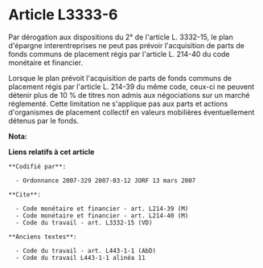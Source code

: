 # Article L3333-6

Par dérogation aux dispositions du 2° de l'article L. 3332-15, le plan d'épargne interentreprises ne peut pas prévoir
l'acquisition de parts de fonds communs de placement régis par l'article L. 214-40 du code monétaire et financier.

Lorsque le plan prévoit l'acquisition de parts de fonds communs de placement régis par l'article L. 214-39 du même code,
ceux-ci ne peuvent détenir plus de 10 % de titres non admis aux négociations sur un marché réglementé. Cette limitation ne
s'applique pas aux parts et actions d'organismes de placement collectif en valeurs mobilières éventuellement détenus par le
fonds.

**Nota:**



**Liens relatifs à cet article**

	**Codifié par**:

	  - Ordonnance 2007-329 2007-03-12 JORF 13 mars 2007

	**Cite**:

	  - Code monétaire et financier - art. L214-39 (M)
	  - Code monétaire et financier - art. L214-40 (M)
	  - Code du travail - art. L3332-15 (VD)

	**Anciens textes**:

	  - Code du travail - art. L443-1-1 (AbD)
	  - Code du travail L443-1-1 alinéa 11
